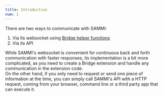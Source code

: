 ```yaml
---
title: Introduction
num: 1
---
```


There are two ways to communicate with SAMMI: 

1. Via its websocket using [Bridge helper functions](https://github.com/SAMMISolutions/SAMMI-Bridge#sammi-bridge)
2. Via its API 

While SAMMI's websocket is convenient for continuous back and forth communication with faster responses, its implementation is a bit more complicated, as you need to create a Bridge extension and handle any communication in the extension code.\
On the other hand, if you only need to request or send one piece of information at the time, you can simply call SAMMI's API with a HTTP request, coming from your browser, command line or a third party app that can execute it.